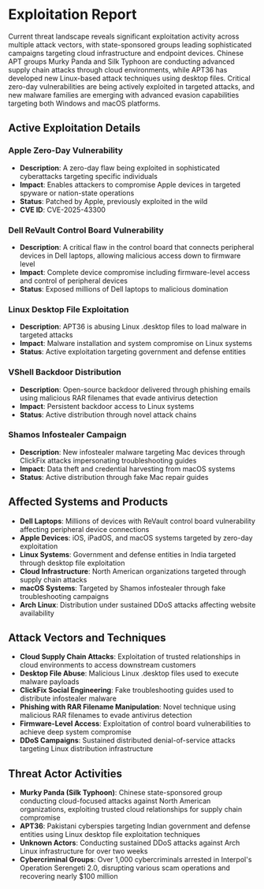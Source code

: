 # Exploitation Report

Current threat landscape reveals significant exploitation activity across multiple attack vectors, with state-sponsored groups leading sophisticated campaigns targeting cloud infrastructure and endpoint devices. Chinese APT groups Murky Panda and Silk Typhoon are conducting advanced supply chain attacks through cloud environments, while APT36 has developed new Linux-based attack techniques using desktop files. Critical zero-day vulnerabilities are being actively exploited in targeted attacks, and new malware families are emerging with advanced evasion capabilities targeting both Windows and macOS platforms.

## Active Exploitation Details

### Apple Zero-Day Vulnerability
- **Description**: A zero-day flaw being exploited in sophisticated cyberattacks targeting specific individuals
- **Impact**: Enables attackers to compromise Apple devices in targeted spyware or nation-state operations
- **Status**: Patched by Apple, previously exploited in the wild
- **CVE ID**: CVE-2025-43300

### Dell ReVault Control Board Vulnerability
- **Description**: A critical flaw in the control board that connects peripheral devices in Dell laptops, allowing malicious access down to firmware level
- **Impact**: Complete device compromise including firmware-level access and control of peripheral devices
- **Status**: Exposed millions of Dell laptops to malicious domination

### Linux Desktop File Exploitation
- **Description**: APT36 is abusing Linux .desktop files to load malware in targeted attacks
- **Impact**: Malware installation and system compromise on Linux systems
- **Status**: Active exploitation targeting government and defense entities

### VShell Backdoor Distribution
- **Description**: Open-source backdoor delivered through phishing emails using malicious RAR filenames that evade antivirus detection
- **Impact**: Persistent backdoor access to Linux systems
- **Status**: Active distribution through novel attack chains

### Shamos Infostealer Campaign
- **Description**: New infostealer malware targeting Mac devices through ClickFix attacks impersonating troubleshooting guides
- **Impact**: Data theft and credential harvesting from macOS systems
- **Status**: Active distribution through fake Mac repair guides

## Affected Systems and Products

- **Dell Laptops**: Millions of devices with ReVault control board vulnerability affecting peripheral device connections
- **Apple Devices**: iOS, iPadOS, and macOS systems targeted by zero-day exploitation
- **Linux Systems**: Government and defense entities in India targeted through desktop file exploitation
- **Cloud Infrastructure**: North American organizations targeted through supply chain attacks
- **macOS Systems**: Targeted by Shamos infostealer through fake troubleshooting campaigns
- **Arch Linux**: Distribution under sustained DDoS attacks affecting website availability

## Attack Vectors and Techniques

- **Cloud Supply Chain Attacks**: Exploitation of trusted relationships in cloud environments to access downstream customers
- **Desktop File Abuse**: Malicious Linux .desktop files used to execute malware payloads
- **ClickFix Social Engineering**: Fake troubleshooting guides used to distribute infostealer malware
- **Phishing with RAR Filename Manipulation**: Novel technique using malicious RAR filenames to evade antivirus detection
- **Firmware-Level Access**: Exploitation of control board vulnerabilities to achieve deep system compromise
- **DDoS Campaigns**: Sustained distributed denial-of-service attacks targeting Linux distribution infrastructure

## Threat Actor Activities

- **Murky Panda (Silk Typhoon)**: Chinese state-sponsored group conducting cloud-focused attacks against North American organizations, exploiting trusted cloud relationships for supply chain compromise
- **APT36**: Pakistani cyberspies targeting Indian government and defense entities using Linux desktop file exploitation techniques
- **Unknown Actors**: Conducting sustained DDoS attacks against Arch Linux infrastructure for over two weeks
- **Cybercriminal Groups**: Over 1,000 cybercriminals arrested in Interpol's Operation Serengeti 2.0, disrupting various scam operations and recovering nearly $100 million
